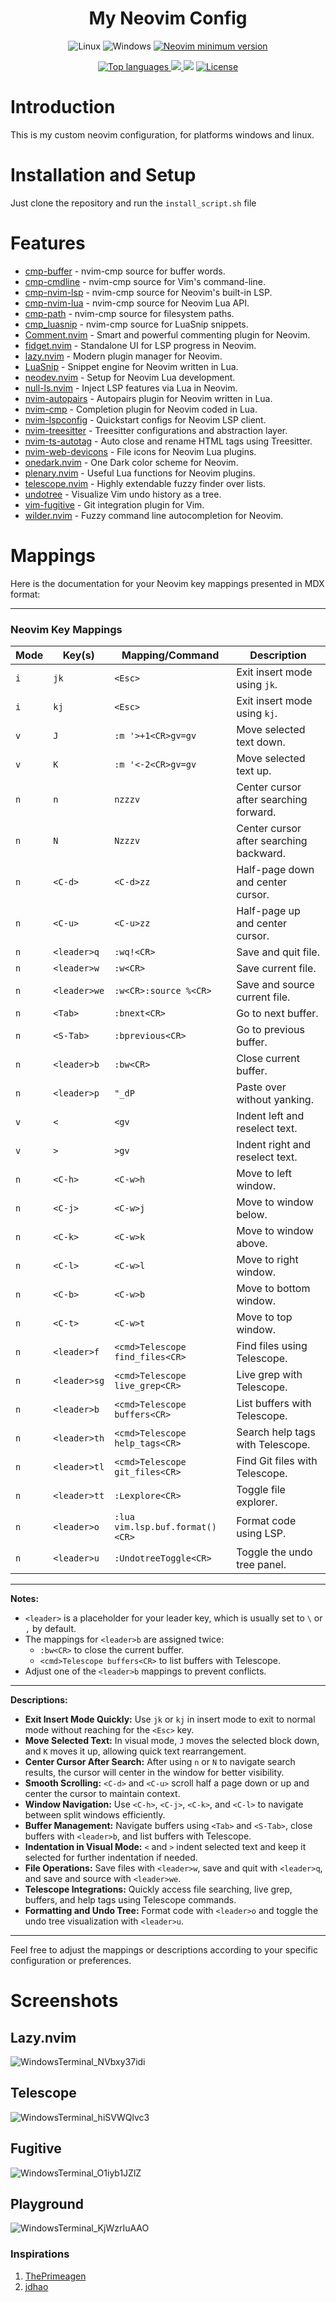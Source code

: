 <div align="center">
   <h1 align="center" font="bolder">My Neovim Config</h1>
   <p>
 <a>
      <img alt="Linux" src="https://img.shields.io/badge/Linux-%23.svg?style=flat-square&logo=linux&color=FCC624&logoColor=black" />
    </a>
    <a>
      <img alt="Windows" src="https://img.shields.io/badge/Windows-%23.svg?style=flat-square&logo=windows&color=0078D6&logoColor=white" />
    </a>
    <a href="https://github.com/neovim/neovim/releases/tag/stable">
      <img src="https://img.shields.io/badge/Neovim-0.10.1-blueviolet.svg?style=flat-square&logo=Neovim&logoColor=green" alt="Neovim minimum version"/>
    </a>
</p>
<p>
    <a href="https://github.com/nishu-murmu/nvim/search?l=vim-script">
      <img src="https://img.shields.io/github/languages/top/nishu-murmu/nvim" alt="Top languages"/>
    </a>
    <a href="https://github.com/nishu-murmu/nvim/graphs/contributors">
      <img src="https://img.shields.io/github/contributors/nishu-murmu/nvim?style=flat-square" />
    </a>
    <a>
      <img src="https://img.shields.io/github/repo-size/nishu-murmu/nvim?style=flat-square" />
    </a>
    <a href="https://github.com/nishu-murmu/nvim/blob/master/LICENSE">
      <img src="https://img.shields.io/github/license/nishu-murmu/nvim?style=flat-square&logo=GNU&label=License" alt="License"/>
    </a>
</p>
</div>


# Introduction
This is my custom neovim configuration, for platforms windows and linux.

# Installation and Setup
Just clone the repository and run the `install_script.sh` file

# Features
- [cmp-buffer](https://github.com/hrsh7th/cmp-buffer) - nvim-cmp source for buffer words.
- [cmp-cmdline](https://github.com/hrsh7th/cmp-cmdline) - nvim-cmp source for Vim's command-line.
- [cmp-nvim-lsp](https://github.com/hrsh7th/cmp-nvim-lsp) - nvim-cmp source for Neovim's built-in LSP.
- [cmp-nvim-lua](https://github.com/hrsh7th/cmp-nvim-lua) - nvim-cmp source for Neovim Lua API.
- [cmp-path](https://github.com/hrsh7th/cmp-path) - nvim-cmp source for filesystem paths.
- [cmp_luasnip](https://github.com/saadparwaiz1/cmp_luasnip) - nvim-cmp source for LuaSnip snippets.
- [Comment.nvim](https://github.com/numToStr/Comment.nvim) - Smart and powerful commenting plugin for Neovim.
- [fidget.nvim](https://github.com/j-hui/fidget.nvim) - Standalone UI for LSP progress in Neovim.
- [lazy.nvim](https://github.com/folke/lazy.nvim) - Modern plugin manager for Neovim.
- [LuaSnip](https://github.com/L3MON4D3/LuaSnip) - Snippet engine for Neovim written in Lua.
- [neodev.nvim](https://github.com/folke/neodev.nvim) - Setup for Neovim Lua development.
- [null-ls.nvim](https://github.com/jose-elias-alvarez/null-ls.nvim) - Inject LSP features via Lua in Neovim.
- [nvim-autopairs](https://github.com/windwp/nvim-autopairs) - Autopairs plugin for Neovim written in Lua.
- [nvim-cmp](https://github.com/hrsh7th/nvim-cmp) - Completion plugin for Neovim coded in Lua.
- [nvim-lspconfig](https://github.com/neovim/nvim-lspconfig) - Quickstart configs for Neovim LSP client.
- [nvim-treesitter](https://github.com/nvim-treesitter/nvim-treesitter) - Treesitter configurations and abstraction layer.
- [nvim-ts-autotag](https://github.com/windwp/nvim-ts-autotag) - Auto close and rename HTML tags using Treesitter.
- [nvim-web-devicons](https://github.com/nvim-tree/nvim-web-devicons) - File icons for Neovim Lua plugins.
- [onedark.nvim](https://github.com/navarasu/onedark.nvim) - One Dark color scheme for Neovim.
- [plenary.nvim](https://github.com/nvim-lua/plenary.nvim) - Useful Lua functions for Neovim plugins.
- [telescope.nvim](https://github.com/nvim-telescope/telescope.nvim) - Highly extendable fuzzy finder over lists.
- [undotree](https://github.com/mbbill/undotree) - Visualize Vim undo history as a tree.
- [vim-fugitive](https://github.com/tpope/vim-fugitive) - Git integration plugin for Vim.
- [wilder.nvim](https://github.com/gelguy/wilder.nvim) - Fuzzy command line autocompletion for Neovim.

# Mappings

Here is the documentation for your Neovim key mappings presented in MDX format:

---

### Neovim Key Mappings

| Mode | Key(s)        | Mapping/Command                   | Description                                      |
|------|---------------|-----------------------------------|--------------------------------------------------|
| `i`  | `jk`          | `<Esc>`                           | Exit insert mode using `jk`.                     |
| `i`  | `kj`          | `<Esc>`                           | Exit insert mode using `kj`.                     |
| `v`  | `J`           | `:m '>+1<CR>gv=gv`                | Move selected text down.                         |
| `v`  | `K`           | `:m '<-2<CR>gv=gv`                | Move selected text up.                           |
| `n`  | `n`           | `nzzzv`                           | Center cursor after searching forward.           |
| `n`  | `N`           | `Nzzzv`                           | Center cursor after searching backward.          |
| `n`  | `<C-d>`       | `<C-d>zz`                         | Half-page down and center cursor.                |
| `n`  | `<C-u>`       | `<C-u>zz`                         | Half-page up and center cursor.                  |
| `n`  | `<leader>q`   | `:wq!<CR>`                        | Save and quit file.                              |
| `n`  | `<leader>w`   | `:w<CR>`                          | Save current file.                               |
| `n`  | `<leader>we`  | `:w<CR>:source %<CR>`             | Save and source current file.                    |
| `n`  | `<Tab>`       | `:bnext<CR>`                      | Go to next buffer.                               |
| `n`  | `<S-Tab>`     | `:bprevious<CR>`                  | Go to previous buffer.                           |
| `n`  | `<leader>b`   | `:bw<CR>`                         | Close current buffer.                            |
| `n`  | `<leader>p`   | `"_dP`                            | Paste over without yanking.                      |
| `v`  | `<`           | `<gv`                             | Indent left and reselect text.                   |
| `v`  | `>`           | `>gv`                             | Indent right and reselect text.                  |
| `n`  | `<C-h>`       | `<C-w>h`                          | Move to left window.                             |
| `n`  | `<C-j>`       | `<C-w>j`                          | Move to window below.                            |
| `n`  | `<C-k>`       | `<C-w>k`                          | Move to window above.                            |
| `n`  | `<C-l>`       | `<C-w>l`                          | Move to right window.                            |
| `n`  | `<C-b>`       | `<C-w>b`                          | Move to bottom window.                           |
| `n`  | `<C-t>`       | `<C-w>t`                          | Move to top window.                              |
| `n`  | `<leader>f`   | `<cmd>Telescope find_files<CR>`   | Find files using Telescope.                      |
| `n`  | `<leader>sg`  | `<cmd>Telescope live_grep<CR>`    | Live grep with Telescope.                        |
| `n`  | `<leader>b`   | `<cmd>Telescope buffers<CR>`      | List buffers with Telescope.                     |
| `n`  | `<leader>th`  | `<cmd>Telescope help_tags<CR>`    | Search help tags with Telescope.                 |
| `n`  | `<leader>tl`  | `<cmd>Telescope git_files<CR>`    | Find Git files with Telescope.                   |
| `n`  | `<leader>tt`  | `:Lexplore<CR>`                   | Toggle file explorer.                            |
| `n`  | `<leader>o`   | `:lua vim.lsp.buf.format()<CR>`   | Format code using LSP.                           |
| `n`  | `<leader>u`   | `:UndotreeToggle<CR>`             | Toggle the undo tree panel.                      |

---

**Notes:**

- `<leader>` is a placeholder for your leader key, which is usually set to `\` or `,` by default.
- The mappings for `<leader>b` are assigned twice:
  - `:bw<CR>` to close the current buffer.
  - `<cmd>Telescope buffers<CR>` to list buffers with Telescope.
- Adjust one of the `<leader>b` mappings to prevent conflicts.

---

**Descriptions:**

- **Exit Insert Mode Quickly:** Use `jk` or `kj` in insert mode to exit to normal mode without reaching for the `<Esc>` key.
- **Move Selected Text:** In visual mode, `J` moves the selected block down, and `K` moves it up, allowing quick text rearrangement.
- **Center Cursor After Search:** After using `n` or `N` to navigate search results, the cursor will center in the window for better visibility.
- **Smooth Scrolling:** `<C-d>` and `<C-u>` scroll half a page down or up and center the cursor to maintain context.
- **Window Navigation:** Use `<C-h>`, `<C-j>`, `<C-k>`, and `<C-l>` to navigate between split windows efficiently.
- **Buffer Management:** Navigate buffers using `<Tab>` and `<S-Tab>`, close buffers with `<leader>b`, and list buffers with Telescope.
- **Indentation in Visual Mode:** `<` and `>` indent selected text and keep it selected for further indentation if needed.
- **File Operations:** Save files with `<leader>w`, save and quit with `<leader>q`, and save and source with `<leader>we`.
- **Telescope Integrations:** Quickly access file searching, live grep, buffers, and help tags using Telescope commands.
- **Formatting and Undo Tree:** Format code with `<leader>o` and toggle the undo tree visualization with `<leader>u`.

---

Feel free to adjust the mappings or descriptions according to your specific configuration or preferences.


# Screenshots

## Lazy.nvim
![WindowsTerminal_NVbxy37idi](https://github.com/user-attachments/assets/b23e1394-ff59-4eb4-9b94-fb8394fe1af4)
## Telescope
![WindowsTerminal_hiSVWQlvc3](https://github.com/user-attachments/assets/5f5c5404-af54-44c6-a51a-a7af7a9faa9d)
## Fugitive
![WindowsTerminal_O1iyb1JZlZ](https://github.com/user-attachments/assets/1d7acd82-fd45-404a-8236-bc6d77f0c214)
## Playground
![WindowsTerminal_KjWzrIuAAO](https://github.com/user-attachments/assets/e7a83175-bf3d-4663-9968-dd0f4ec3c5b9)


### Inspirations
1. [ThePrimeagen](https://github.com/ThePrimeagen)
2. [jdhao](https://github.com/jdhao)
